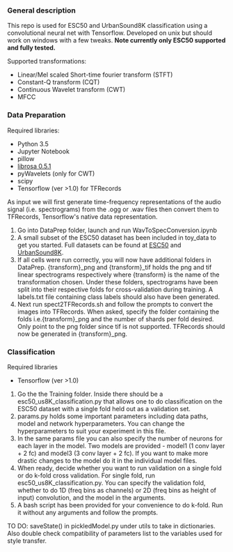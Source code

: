 ### General description
This repo is used for ESC50 and UrbanSound8K classification using a convolutional neural net with Tensorflow. Developed on unix but should work on windows with a few tweaks. **Note currently only ESC50 supported and fully tested.**

Supported transformations:
* Linear/Mel scaled Short-time fourier transform (STFT)
* Constant-Q transform (CQT)
* Continuous Wavelet transform (CWT)
* MFCC

### Data Preparation
Required libraries:
* Python 3.5
* Jupyter Notebook
* pillow
* [librosa 0.5.1](https://librosa.github.io/librosa/install.html)
* pyWavelets (only for CWT)
* scipy
* Tensorflow (ver >1.0) for TFRecords

As input we will first generate time-frequency representations of the audio signal (i.e. spectrograms) from the .ogg or .wav files then convert them to TFRecords, Tensorflow's native data representation.
1. Go into DataPrep folder, launch and run WavToSpecConversion.ipynb
2. A small subset of the ESC50 dataset has been included in toy_data to get you started. Full datasets can be found at [ESC50](https://github.com/karoldvl/ESC-50) and [UrbanSound8K](https://serv.cusp.nyu.edu/projects/urbansounddataset/urbansound8k.html).
3. If all cells were run correctly, you will now have additional folders in DataPrep. {transform}_png and {transform}_tif holds the png and tif linear spectrograms respectively where {transform} is the name of the transformation chosen. Under these folders, spectrograms have been split into their respective folds for cross-validation during training. A labels.txt file containing class labels should also have been generated.
4. Next run spect2TFRecords.sh and follow the prompts to convert the images into TFRecords. When asked, specify the folder containing the folds i.e.{transform}_png and the number of shards per fold desired. Only point to the png folder since tif is not supported. TFRecords should now be generated in {transform}_png.

### Classification
Required libraries 
* Tensorflow (ver >1.0)

1. Go the the Training folder. Inside there should be a esc50_us8K_classification.py that allows one to do classification on the ESC50 dataset with a single fold held out as a validation set.
2. params.py holds some important parameters including data paths, model and network hyperparameters. You can change the hyperparameters to suit your experiment in this file.
3. In the same params file you can also specify the number of neurons for each layer in the model. Two models are provided - model1 (1 conv layer + 2 fc) and model3 (3 conv layer + 2 fc). If you want to make more drastic changes to the model do it in the individual model files.
4. When ready, decide whether you want to run validation on a single fold or do k-fold cross validation. For single fold, run esc50_us8K_classification.py. You can specify the validation fold, whether to do 1D (freq bins as channels) or 2D (freq bins as height of input) convolution, and the model in the arguments. 
5. A bash script has been provided for your convenience to do k-fold. Run it without any arguments and follow the prompts.

TO DO: saveState() in pickledModel.py under utils to take in dictionaries. Also double check compatibility of parameters list to the variables used for style transfer.


